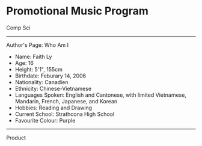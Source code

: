 # Promotional Music Program
Comp Sci

---

Author's Page: Who Am I

- Name: Faith Ly
- Age: 16
- Height: 5'1", 155cm 
- Birthdate: Feburary 14, 2006
- Nationality: Canadien
- Ethnicity: Chinese-Vietnamese
- Languages Spoken: English and Cantonese, with limited Vietnamese, Mandarin, French, Japanese, and Korean
- Hobbies: Reading and Drawing
- Current School: Strathcona High School
- Favourite Colour: Purple

---

Product
